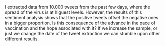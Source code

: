 

I extracted data from 10.000 tweets from the past few days, where the spread of the virus is at higuest levels. However, the results of this sentiment analysis shows that the positive tweets offset the negative ones in a bigger proportion. 
Is this consequence of the advance in the pace of vaccination and the hope associated with it? If we increase the sample, or just we change the date of the tweet extraction we can stumble upon other different results. 

